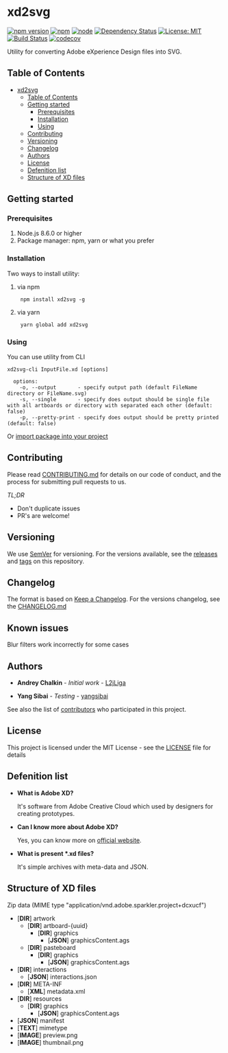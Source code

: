 # xd2svg
[![npm version](https://badge.fury.io/js/xd2svg.svg?colorB=brightgreen)](https://www.npmjs.com/package/xd2svg)
[![npm](https://img.shields.io/npm/dm/xd2svg.svg?colorB=brightgreen)](https://www.npmjs.com/package/xd2svg)
[![node](https://img.shields.io/node/v/xd2svg.svg?colorB=brightgreen)](https://www.npmjs.com/package/xd2svg)
[![Dependency Status](https://img.shields.io/david/L2jLiga/xd2svg.svg)](https://david-dm.org/L2jLiga/xd2svg)
[![License: MIT](https://img.shields.io/badge/License-MIT-brightgreen.svg)](https://opensource.org/licenses/MIT)
[![Build Status](https://travis-ci.org/L2jLiga/xd2svg.svg?branch=master)](https://travis-ci.org/L2jLiga/xd2svg)
[![codecov](https://codecov.io/gh/L2jLiga/xd2svg/branch/master/graph/badge.svg)](https://codecov.io/gh/L2jLiga/xd2svg)

Utility for converting Adobe eXperience Design files into SVG.

## Table of Contents

   * [xd2svg](#xd2svg)
      * [Table of Contents](#table-of-contents)
      * [Getting started](#getting-started)
         * [Prerequisites](#prerequisites)
         * [Installation](#installation)
         * [Using](#using)
      * [Contributing](#contributing)
      * [Versioning](#versioning)
      * [Changelog](#changelog)
      * [Authors](#authors)
      * [License](#license)
      * [Defenition list](#defenition-list)
      * [Structure of XD files](#structure-of-xd-files)


## Getting started

### Prerequisites
1. Node.js 8.6.0 or higher
1. Package manager: npm, yarn or what you prefer

### Installation
Two ways to install utility:
1. via npm

   ```
    npm install xd2svg -g
   ```

1. via yarn

   ```
    yarn global add xd2svg
   ```

### Using
You can use utility from CLI

   ```
   xd2svg-cli InputFile.xd [options]
   
     options:
       -o, --output       - specify output path (default FileName directory or FileName.svg)
       -s, --single       - specify does output should be single file with all artboards or directory with separated each other (default: false)
       -p, --pretty-print - specify does output should be pretty printed (default: false)
   ```

Or [import package into your project](example)

## Contributing
Please read [CONTRIBUTING.md](.github/CONTRIBUTING.md) for details on our code of conduct, and the process for submitting pull requests to us.

*TL;DR*

- Don't duplicate issues
- PR's are welcome!

## Versioning
We use [SemVer](https://semver.org/spec/v2.0.0.html) for versioning.
For the versions available, see the [releases](https://github.com/L2jLiga/xd2svg/releases) and [tags](https://github.com/L2jLiga/xd2svg/tags) on this repository. 

## Changelog
The format is based on [Keep a Changelog](https://keepachangelog.com/en/1.0.0/).
For the versions changelog, see the [CHANGELOG.md](CHANGELOG.md)

## Known issues
Blur filters work incorrectly for some cases

## Authors
* **Andrey Chalkin** - *Initial work* - [L2jLiga](https://github.com/L2jLiga)

* **Yang Sibai** - *Testing* - [yangsibai](https://github.com/yangsibai)

See also the list of [contributors](https://github.com/L2jLiga/xd2svg/contributors) who participated in this project.

## License
This project is licensed under the MIT License - see the [LICENSE](LICENSE) file for details

## Defenition list
* **What is Adobe XD?**

   It's software from Adobe Creative Cloud which used by designers for creating prototypes.

* **Can I know more about Adobe XD?**

   Yes, you can know more on [official website](https://www.adobe.com/ru/products/xd.html).

* **What is present \*.xd files?**

   It's simple archives with meta-data and JSON.

## Structure of XD files
Zip data (MIME type "application/vnd.adobe.sparkler.project+dcxucf")

- [__DIR__] artwork
  - [__DIR__] artboard-{uuid}
    - [__DIR__] graphics
      - [__JSON__] graphicsContent.ags
  - [__DIR__] pasteboard
    - [__DIR__] graphics
      - [__JSON__] graphicsContent.ags
- [__DIR__] interactions
  - [__JSON__] interactions.json
- [__DIR__] META-INF
  - [__XML__] metadata.xml
- [__DIR__] resources
    - [__DIR__] graphics
      - [__JSON__] graphicsContent.ags
- [__JSON__] manifest
- [__TEXT__] mimetype
- [__IMAGE__] preview.png
- [__IMAGE__] thumbnail.png
